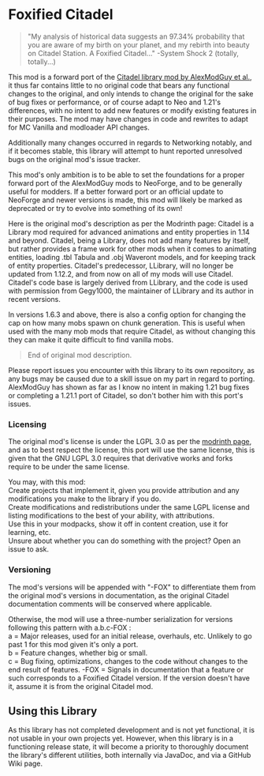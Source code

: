 Foxified Citadel
================

> "My analysis of historical data suggests an 97.34% probability that you are aware of my birth on your planet, and my rebirth into beauty on Citadel Station. A Foxified Citadel..." -System Shock 2 (totally, totally...)

This mod is a forward port of the [Citadel library mod by AlexModGuy et al.](https://modrinth.com/mod/citadel), it thus far contains little to no original code that bears any functional changes to the original, and only intends to change the original for the sake of bug fixes or performance, or of course adapt to Neo and 1.21's differences, with no intent to add new features or modify existing features in their purposes.
The mod may have changes in code and rewrites to adapt for MC Vanilla and modloader API changes.

Additionally many changes occurred in regards to Networking notably, and if it becomes stable, this library will attempt to hunt reported unresolved bugs on the original mod's issue tracker.

This mod's only ambition is to be able to set the foundations for a proper forward port of the AlexModGuy mods to NeoForge, and to be generally useful for modders.
If a better forward port or an official update to NeoForge and newer versions is made, this mod will likely be marked as deprecated or try to evolve into something of its own!

Here is the original mod's description as per the Modrinth page:
Citadel is a Library mod required for advanced animations and entity properties in 1.14 and beyond. Citadel, being a Library, does not add many features by itself, but rather provides a frame work for other mods when it comes to animating entities, loading .tbl Tabula and .obj Waveront models, and for keeping track of entity properties. Citadel's predecessor, LLibrary, will no longer be updated from 1.12.2, and from now on all of my mods will use Citadel. Citadel's code base is largely derived from LLibrary, and the code is used with permission from Gegy1000, the maintainer of LLibrary and its author in recent versions.

In versions 1.6.3 and above, there is also a config option for changing the cap on how many mobs spawn on chunk generation. This is useful when used with the many mob mods that require Citadel, as without changing this they can make it quite difficult to find vanilla mobs.

> End of original mod description.

Please report issues you encounter with this library to its own repository, as any bugs may be caused due to a skill issue on my part in regard to porting. AlexModGuy has shown as far as I know no intent in making 1.21 bug fixes or completing a 1.21.1 port of Citadel, so don't bother him with this port's issues.  

### Licensing  
The original mod's license is under the LGPL 3.0 as per the [modrinth page](https://modrinth.com/mod/citadel), and as to best respect the license, this port will use the same license, this is given that the GNU LGPL 3.0 requires that derivative works and forks require to be under the same license.  

You may, with this mod:  
Create projects that implement it, given you provide attribution and any modifications you make to the library if you do.  
Create modifications and redistributions under the same LGPL license and listing modifications to the best of your ability, with attributions.  
Use this in your modpacks, show it off in content creation, use it for learning, etc.  
Unsure about whether you can do something with the project? Open an issue to ask.

### Versioning

The mod's versions will be appended with "-FOX" to differentiate them from the original mod's versions in documentation, as the original Citadel documentation comments will be conserved where applicable.

Otherwise, the mod will use a three-number serialization for versions following this pattern with a.b.c-FOX :  
a = Major releases, used for an initial release, overhauls, etc. Unlikely to go past 1 for this mod given it's only a port.  
b = Feature changes, whether big or small.  
c = Bug fixing, optimizations, changes to the code without changes to the end result of features.
-FOX = Signals in documentation that a feature or such corresponds to a Foxified Citadel version. If the version doesn't have it, assume it is from the original Citadel mod.

## Using this Library

As this library has not completed development and is not yet functional, it is not usable in your own projects yet. However, when this library is in a functioning release state, it will become a priority to thoroughly document the library's different utilities, both internally via JavaDoc, and via a GitHub Wiki page.
